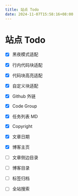 ```yaml
---
title: 站点 Todo
date: 2024-11-07T15:58:16+08:00
---
```


# 站点 Todo

- [x] 黑夜模式适配
- [x] 行内代码块适配
- [x] 代码块高亮适配
- [x] 自定义块适配
- [x] Github 外链
- [x] Code Group
- [x] 任务列表 MD
- [x] Copyright
- [x] 文章日期
- [x] 博客主页
- [ ] 文章侧边目录
- [ ] 博客目录
- [ ] 标签归档
- [ ] 全站搜索

